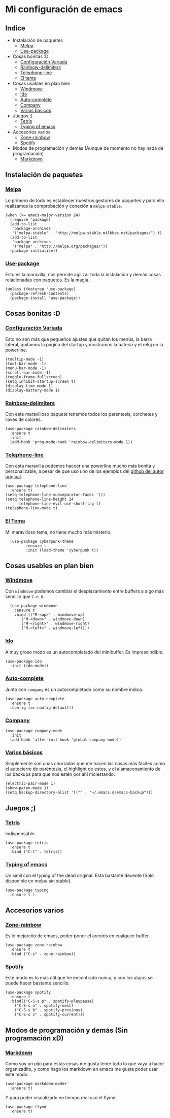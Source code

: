 # Mi configuración de emacs

## Indice
* Instalación de paquetes
  * [Melpa](https://github.com/Alfedi/.emacs.d#melpa)
  * [Use-package](https://github.com/Alfedi/.emacs.d#UsePackage)
* Cosas bonitas :D
  * [Configuración Variada](https://github.com/Alfedi/.emacs.d#configVariada)
  * [Rainbow-delimiters](https://github.com/Alfedi/.emacs.d#rainbow-del)
  * [Telephone-line](https://github.com/Alfedi/.emacs.d#telephone)
  * [El tema](https://github.com/Alfedi/.emacs.d#tema)
* Cosas usables en plan bien
  * [Windmove](https://github.com/Alfedi/.emacs.d#windmove)
  * [Ido](https://github.com/Alfedi/.emacs.d#ido)
  * [Auto-complete](https://github.com/Alfedi/.emacs.d#autocomplete)
  * [Company](https://github.com/Alfedi/.emacs.d#company)
  * [Varios básicos](https://github.com/Alfedi/.emacs.d#variedad)
* Juegos ;)
  * [Tetris](https://github.com/Alfedi/.emacs.d#tetris)
  * [Typing of emacs](https://github.com/Alfedi/.emacs.d#typing)
* Accesorios varios
  * [Zone-rainbow](https://github.com/Alfedi/.emacs.d#zone-rainbow)
  * [Spotify](https://github.com/Alfedi/.emacs.d#spotify)
* Modos de programación y demás (Aunque de momento no hay nada de programación)
  * [Markdown](https://github.com/Alfedi/.emacs.d#markdown)

## Instalación de paquetes

### [Melpa](#melpa)
Lo primero de todo es establecer nuestros gestores de paquetes y para ello realizamos la comprobación y conexión a `melpa-stable`.
```emacs-lisp
(when (>= emacs-major-version 24)
  (require 'package)
  (add-to-list
   'package-archives
   '("melpa-stable" . "http://melpa-stable.milkbox.net/packages/") t)
  (add-to-list
   'package-archives
   '("melpa" . "http://melpa.org/packages/"))
  (package-initialize))
```
### [Use-package](UsePackage)
Esto es la maravilla, nos permite agilizar toda la instalación y demás cosas relacionadas con paquetes. Es la magia.
```emacs-lisp
(unless (featurep 'use-package)
  (package-refresh-contents)
  (package-install 'use-package))
```

## Cosas bonitas :D

### [Configuración Variada](configVariada)
Esto no son más que pequeños ajustes que quitan los menús, la barra lateral, quitamos la página del startup y mostramos la batería y el reloj en la powerline.
```emacs-lisp
(tooltip-mode -1)
(tool-bar-mode -1)
(menu-bar-mode -1)
(scroll-bar-mode -1)
(toggle-frame-fullscreen)
(setq inhibit-startup-screen t)
(display-time-mode 1)
(display-battery-mode 1)
```

### [Rainbow-delimiters](rainbow-del)
Con este maravilloso paquete tenemos todos los paréntesis, corchetes y llaves de colores.
```emacs-lisp
(use-package rainbow-delimiters
  :ensure t
  :init
  (add-hook 'prog-mode-hook 'rainbow-delimiters-mode 1))
```

### [Telephone-line](telephone)
Con esta maravilla podemos haccer una powerline mucho más bonita y personalizable, a pesar de que uso uno de los ejemplos del [github del autor original](https://github.com/dbordak/telephone-line).
```emacs-lisp
(use-package telephone-line
  :ensure t)
(setq telephone-line-subseparator-faces '())
(setq telephone-line-height 24
      telephone-line-evil-use-short-tag t)
(telephone-line-mode t)
```

### [El Tema](tema)
Mi maravilloso tema, no tiene mucho más misterio.
```emacs-lisp
  (use-package cyberpunk-theme
	     :ensure t
	     :init (load-theme 'cyberpunk t))
```
## Cosas usables en plan bien

### [Windmove](windmove)
Con `windmove` podemos cambiar el desplazamiento entre buffers a algo más sencillo que `C-n O`.
```emacs-lisp
  (use-package windmove
    :ensure t
    :bind (("M-<up>" . windmove-up)
	   ("M-<down>" . windmove-down)
	   ("M-<right>" . windmove-right)
	   ("M-<left>" . windmove-left)))
```

### [Ido](ido)
A muy groso modo es un autocompletado del minibuffer. Es imprescindible.
```emacs-lisp
(use-package ido
  :init (ido-mode))
```

### [Auto-complete](autocomplete)
Junto con `company` es un autocompletado como su nombre indica.
```emacs-lisp
(use-package auto-complete
  :ensure t
  :config (ac-config-default))
```

### [Company](company)
```emacs-lisp
(use-package company-mode
  :init
  (add-hook 'after-init-hook 'global-company-mode))
```

### [Varios básicos](variedad)
Simplemente son unas chorradas que me hacen las cosas más fáciles como el autocierre de paréntesis, el highlight de estos, y el alamacenamiento de los backups para que nos estén por ahí molestando.
```emacs-lisp
(electric-pair-mode 1)
(show-paren-mode 1)
(setq backup-directory-alist '(("" . "~/.emacs.d/emacs-backup")))
```

## Juegos ;)

### [Tetris](tetris)
Indispensable.
```emacs-lisp
(use-package tetris
  :ensure t
  :bind ("C-t" . tetris))
```

### [Typing of emacs](typing)
Un símil con el typing of the dead original. Está bastante decente (Solo disponible en melpa sin stable).
```emacs-lisp
(use-package typing
  :ensure t )
```

## Accesorios varios

### [Zone-rainbow](zone-rainbow)
Es lo mejorcito de emacs, poder poner el arcoiris en cualquier buffer.
```emacs-lisp
(use-package zone-rainbow
  :ensure t
  :bind ("C-z" . zone-rainbow))
```

### [Spotify](spotify)
Este modo es lo más útil que he encontrado nunca, y con los atajos se puede hacer bastante sencillo.
```emacs-lisp
(use-package spotify
  :ensure t
  :bind(("C-S-s p" . spotify-playpause)
	("C-S-s n" . spotify-next)
	("C-S-s b" . spotify-previous)
	("C-S-s c" . spotify-current)))
```


## Modos de programación y demás (Sin programación xD)

### [Markdown](markdown)
Como soy un pijo para estas cosas me gusta tener todo lo que vaya a hacer organizadito, y como hago los markdown en emacs me gusta poder usar este modo.
```emacs-lisp
(use-package markdown-mode+
  :ensure t)
```
Y para poder visualizarlo en tiempo real uso el flymd.
```emacs-lisp
(use-package flymd
  :ensure t)
```
